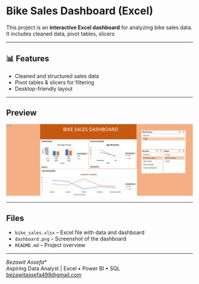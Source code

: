 #  Bike Sales Dashboard (Excel)

This project is an **interactive Excel dashboard** for analyzing bike sales data.  
It includes cleaned data, pivot tables, slicers

---

## 📊 Features
- Cleaned and structured sales data
- Pivot tables & slicers for filtering
- Desktop-friendly layout

---

##  Preview

![Dashboard Screenshot](dashboard.png)

---

##  Files
- `bike_sales.xlsx` – Excel file with data and dashboard
- `dashboard.png` – Screenshot of the dashboard
- `README.md` – Project overview

---

*Bezawit Assefa**  
Aspiring Data Analyst | Excel • Power BI • SQL  
 bezawitassefa499@gmail.com

